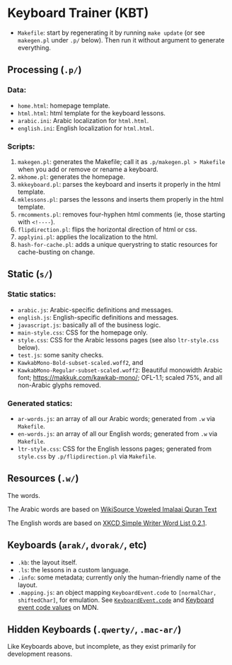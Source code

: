 # Keyboard Trainer (KBT)

- `Makefile`: start by regenerating it by running `make update` (or see `makegen.pl` under `.p/` below).
  Then run it without argument to generate everything.

## Processing (`.p/`)

### Data:

- `home.html`: homepage template.
- `html.html`: html template for the keyboard lessons.
- `arabic.ini`: Arabic localization for `html.html`.
- `english.ini`: English localization for `html.html`.

### Scripts:

1. `makegen.pl`: generates the Makefile; call it as `.p/makegen.pl > Makefile` when you add or remove or rename a keyboard.
2. `mkhome.pl`: generates the homepage.
3. `mkkeyboard.pl`: parses the keyboard and inserts it properly in the html template.
4. `mklessons.pl`: parses the lessons and inserts them properly in the html template.
5. `rmcomments.pl`: removes four-hyphen html comments (ie, those starting with `<!----`).
6. `flipdirection.pl`: flips the horizontal direction of html or css.
7. `applyini.pl`: applies the localization to the html.
8. `hash-for-cache.pl`: adds a unique querystring to static resources for cache-busting on change.

## Static (`s/`)

### Static statics:

- `arabic.js`: Arabic-specific definitions and messages.
- `english.js`: English-specific definitions and messages.
- `javascript.js`: basically all of the business logic.
- `main-style.css`: CSS for the homepage only.
- `style.css`: CSS for the Arabic lessons pages (see also `ltr-style.css` below).
- `test.js`: some sanity checks.
- `KawkabMono-Bold-subset-scaled.woff2`, and
- `KawkabMono-Regular-subset-scaled.woff2`:
  Beautiful monowidth Arabic font; <https://makkuk.com/kawkab-mono/>; OFL-1.1; scaled 75%, and all non-Arabic glyphs removed.

### Generated statics:

- `ar-words.js`: an array of all our Arabic words; generated from `.w` via `Makefile`.
- `en-words.js`: an array of all our English words; generated from `.w` via `Makefile`.
- `ltr-style.css`: CSS for the English lessons pages; generated from `style.css` by `.p/flipdirection.pl` via `Makefile`.

## Resources (`.w/`)

The words.

The Arabic words are based on <a href="https://ar.wikisource.org/wiki/القرآن_الكريم_(بالرسم_الإملائي)/النص_المشكول">WikiSource Voweled Imalaai Quran Text</a>

The English words are based on [XKCD Simple Writer Word List 0.2.1](https://xkcd.com/simplewriter/).

## Keyboards (`arak/`, `dvorak/`, etc)


- `.kb`: the layout itself.
- `.ls`: the lessons in a custom language.
- `.info`: some metadata; currently only the human-friendly name of the layout.
- `.mapping.js`: an object mapping `KeyboardEvent.code` to `[normalChar, shiftedChar]`, for emulation. See [`KeyboardEvent.code`](https://developer.mozilla.org/en-US/docs/Web/API/KeyboardEvent/code) and [Keyboard event code values](https://developer.mozilla.org/en-US/docs/Web/API/UI_Events/Keyboard_event_code_values) on MDN.

## Hidden Keyboards (`.qwerty/`, `.mac-ar/`)

Like Keyboards above, but incomplete, as they exist primarily for development reasons.
